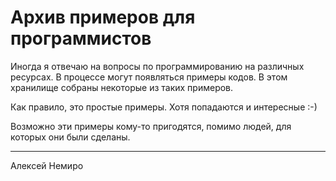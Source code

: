﻿# Архив примеров для программистов

Иногда я отвечаю на вопросы по программированию на различных ресурсах.
В процессе могут появляться примеры кодов.
В этом хранилище собраны некоторые из таких примеров.

Как правило, это простые примеры. Хотя попадаются и интересные :-)

Возможно эти примеры кому-то пригодятся, помимо людей, для которых они были сделаны.

---

Алексей Немиро